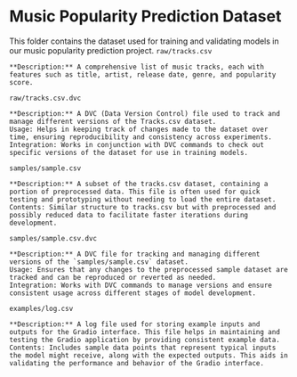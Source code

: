 # Music Popularity Prediction Dataset

This folder contains the dataset used for training and validating models in our music popularity prediction project.
`raw/tracks.csv`

    **Description:** A comprehensive list of music tracks, each with features such as title, artist, release date, genre, and popularity score.

`raw/tracks.csv.dvc`

    **Description:** A DVC (Data Version Control) file used to track and manage different versions of the Tracks.csv dataset.
    Usage: Helps in keeping track of changes made to the dataset over time, ensuring reproducibility and consistency across experiments.
    Integration: Works in conjunction with DVC commands to check out specific versions of the dataset for use in training models.

`samples/sample.csv`

    **Description:** A subset of the tracks.csv dataset, containing a portion of preprocessed data. This file is often used for quick testing and prototyping without needing to load the entire dataset.
    Contents: Similar structure to tracks.csv but with preprocessed and possibly reduced data to facilitate faster iterations during development.

`samples/sample.csv.dvc`

    **Description:** A DVC file for tracking and managing different versions of the `samples/sample.csv` dataset.
    Usage: Ensures that any changes to the preprocessed sample dataset are tracked and can be reproduced or reverted as needed.
    Integration: Works with DVC commands to manage versions and ensure consistent usage across different stages of model development.

`examples/log.csv`

    **Description:** A log file used for storing example inputs and outputs for the Gradio interface. This file helps in maintaining and testing the Gradio application by providing consistent example data.
    Contents: Includes sample data points that represent typical inputs the model might receive, along with the expected outputs. This aids in validating the performance and behavior of the Gradio interface.